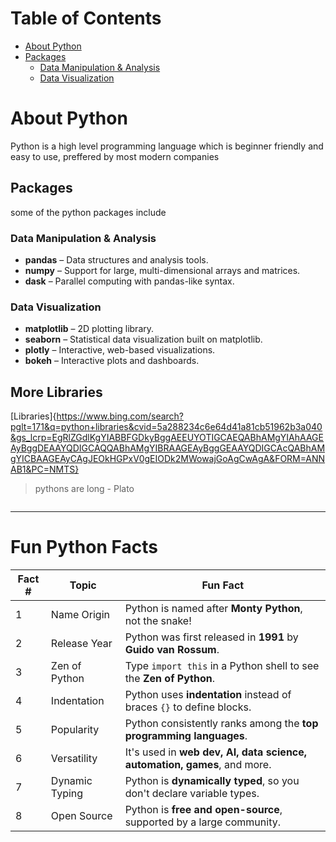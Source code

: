 # Table of Contents

- [About Python](#about-python)
- [Packages](#packages)
  - [Data Manipulation & Analysis](#data-manipulation--analysis)
  - [Data Visualization](#data-visualization)

# About Python

Python is a high level programming language which is beginner friendly and easy to use, preffered by most modern companies<br>
## Packages <br>
some of the python packages include
### Data Manipulation & Analysis
- **pandas** – Data structures and analysis tools.
- **numpy** – Support for large, multi-dimensional arrays and matrices.
- **dask** – Parallel computing with pandas-like syntax.

### Data Visualization
- **matplotlib** – 2D plotting library.
- **seaborn** – Statistical data visualization built on matplotlib.
- **plotly** – Interactive, web-based visualizations.
- **bokeh** – Interactive plots and dashboards.

## More Libraries

[Libraries]{https://www.bing.com/search?pglt=171&q=python+libraries&cvid=5a288234c6e64d41a81cb51962b3a040&gs_lcrp=EgRlZGdlKgYIABBFGDkyBggAEEUYOTIGCAEQABhAMgYIAhAAGEAyBggDEAAYQDIGCAQQABhAMgYIBRAAGEAyBggGEAAYQDIGCAcQABhAMgYICBAAGEAyCAgJEOkHGPxV0gEIODk2MWowajGoAgCwAgA&FORM=ANNAB1&PC=NMTS}

> pythons are long - Plato

![]()

---
# Fun Python Facts

| Fact # | Topic                  | Fun Fact                                                                 |
|--------|------------------------|--------------------------------------------------------------------------|
| 1      | Name Origin            | Python is named after **Monty Python**, not the snake!                   |
| 2      | Release Year           | Python was first released in **1991** by **Guido van Rossum**.          |
| 3      | Zen of Python          | Type `import this` in a Python shell to see the **Zen of Python**.      |
| 4      | Indentation            | Python uses **indentation** instead of braces `{}` to define blocks.    |
| 5      | Popularity             | Python consistently ranks among the **top programming languages**.      |
| 6      | Versatility            | It's used in **web dev, AI, data science, automation, games**, and more.|
| 7      | Dynamic Typing         | Python is **dynamically typed**, so you don't declare variable types.   |
| 8      | Open Source            | Python is **free and open-source**, supported by a large community.     |




